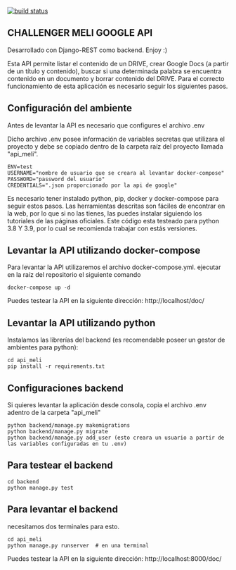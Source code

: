 [![build status](https://github.com/davidkdee/meli/workflows/Django-CI/badge.svg)](https://github.com/DavidkdEE/Meli/actions) 
## CHALLENGER MELI GOOGLE API
Desarrollado con Django-REST como backend. Enjoy :)

Esta API permite listar el contenido de un DRIVE, crear Google Docs (a partir de un título y contenido), buscar si una determinada palabra se encuentra contenido en un documento y borrar contenido del DRIVE.
Para el correcto funcionamiento de esta aplicación es necesario seguir los siguientes pasos.


## Configuración del ambiente ##
Antes de levantar la API es necesario que configures el archivo .env

Dicho archivo .env posee información de variables secretas que utilizara el proyecto y debe se copiado dentro de la carpeta raíz del proyecto llamada "api_meli".

```
ENV=test
USERNAME="nombre de usuario que se creara al levantar docker-compose"
PASSWORD="password del usuario"
CREDENTIALS=".json proporcionado por la api de google"
```

Es necesario tener instalado python, pip, docker y docker-compose para seguir estos pasos.
Las herramientas descritas son fáciles de encontrar en la web, por lo que si no las tienes, las puedes instalar siguiendo los tutoriales de las páginas oficiales.
Este código esta testeado para python 3.8 Y 3.9, por lo cual se recomienda trabajar con estás versiones.


## Levantar la API utilizando docker-compose ##
Para levantar la API utilizaremos el archivo docker-compose.yml.
ejecutar en la raíz del repositorio el siguiente comando

```
docker-compose up -d
```
Puedes testear la API en la siguiente dirección: http://localhost/doc/


## Levantar la API utilizando python ##

Instalamos las librerías del backend (es recomendable poseer un gestor de ambientes para python):
```
cd api_meli
pip install -r requirements.txt
```

## Configuraciones backend ##
Si quieres levantar la aplicación desde consola, copia el archivo .env adentro de la carpeta "api_meli"
```
python backend/manage.py makemigrations
python backend/manage.py migrate
python backend/manage.py add_user (esto creara un usuario a partir de las variables configuradas en tu .env)
```
## Para testear el backend ##
```
cd backend
python manage.py test
```

## Para levantar el backend ##
necesitamos dos terminales para esto.
```
cd api_meli
python manage.py runserver  # en una terminal
```
Puedes testear la API en la siguiente dirección: http://localhost:8000/doc/


